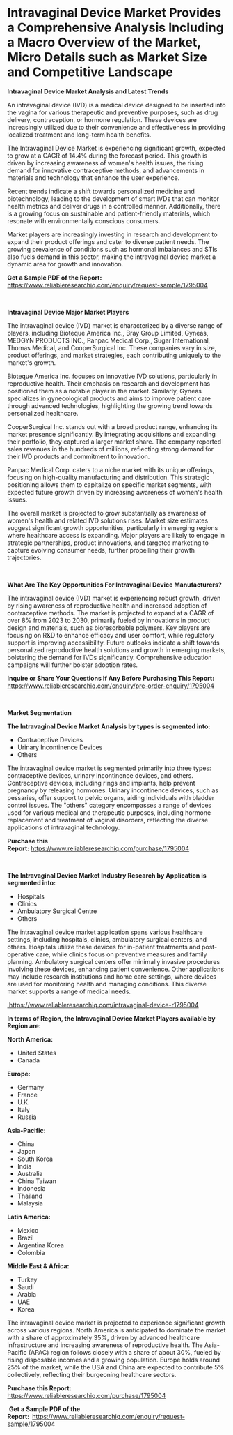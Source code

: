 <p><h1>Intravaginal Device Market Provides a Comprehensive Analysis Including a Macro Overview of the Market, Micro Details such as Market Size and Competitive Landscape</h1></p><p><strong>Intravaginal Device Market Analysis and Latest Trends</strong></p>
<p><p>An intravaginal device (IVD) is a medical device designed to be inserted into the vagina for various therapeutic and preventive purposes, such as drug delivery, contraception, or hormone regulation. These devices are increasingly utilized due to their convenience and effectiveness in providing localized treatment and long-term health benefits.</p><p>The Intravaginal Device Market is experiencing significant growth, expected to grow at a CAGR of 14.4% during the forecast period. This growth is driven by increasing awareness of women's health issues, the rising demand for innovative contraceptive methods, and advancements in materials and technology that enhance the user experience. </p><p>Recent trends indicate a shift towards personalized medicine and biotechnology, leading to the development of smart IVDs that can monitor health metrics and deliver drugs in a controlled manner. Additionally, there is a growing focus on sustainable and patient-friendly materials, which resonate with environmentally conscious consumers. </p><p>Market players are increasingly investing in research and development to expand their product offerings and cater to diverse patient needs. The growing prevalence of conditions such as hormonal imbalances and STIs also fuels demand in this sector, making the intravaginal device market a dynamic area for growth and innovation.</p></p>
<p><strong>Get a Sample PDF of the Report:&nbsp;</strong> <a href="https://www.reliableresearchiq.com/enquiry/request-sample/1795004?utm_campaign=2843&utm_medium=2&utm_source=Github&utm_content=ia&utm_term=13042025&utm_id=intravaginal-device">https://www.reliableresearchiq.com/enquiry/request-sample/1795004</a></p>
<p>&nbsp;</p>
<p><strong>Intravaginal Device Major Market Players</strong></p>
<p><p>The intravaginal device (IVD) market is characterized by a diverse range of players, including Bioteque America Inc., Bray Group Limited, Gyneas, MEDGYN PRODUCTS INC., Panpac Medical Corp., Sugar International, Thomas Medical, and CooperSurgical Inc. These companies vary in size, product offerings, and market strategies, each contributing uniquely to the market's growth.</p><p>Bioteque America Inc. focuses on innovative IVD solutions, particularly in reproductive health. Their emphasis on research and development has positioned them as a notable player in the market. Similarly, Gyneas specializes in gynecological products and aims to improve patient care through advanced technologies, highlighting the growing trend towards personalized healthcare.</p><p>CooperSurgical Inc. stands out with a broad product range, enhancing its market presence significantly. By integrating acquisitions and expanding their portfolio, they captured a larger market share. The company reported sales revenues in the hundreds of millions, reflecting strong demand for their IVD products and commitment to innovation. </p><p>Panpac Medical Corp. caters to a niche market with its unique offerings, focusing on high-quality manufacturing and distribution. This strategic positioning allows them to capitalize on specific market segments, with expected future growth driven by increasing awareness of women's health issues.</p><p>The overall market is projected to grow substantially as awareness of women's health and related IVD solutions rises. Market size estimates suggest significant growth opportunities, particularly in emerging regions where healthcare access is expanding. Major players are likely to engage in strategic partnerships, product innovations, and targeted marketing to capture evolving consumer needs, further propelling their growth trajectories.</p></p>
<p>&nbsp;</p>
<p><strong>What Are The Key Opportunities For Intravaginal Device Manufacturers?</strong></p>
<p><p>The intravaginal device (IVD) market is experiencing robust growth, driven by rising awareness of reproductive health and increased adoption of contraceptive methods. The market is projected to expand at a CAGR of over 8% from 2023 to 2030, primarily fueled by innovations in product design and materials, such as bioresorbable polymers. Key players are focusing on R&D to enhance efficacy and user comfort, while regulatory support is improving accessibility. Future outlooks indicate a shift towards personalized reproductive health solutions and growth in emerging markets, bolstering the demand for IVDs significantly. Comprehensive education campaigns will further bolster adoption rates.</p></p>
<p><strong>Inquire or Share Your Questions If Any Before Purchasing This Report:</strong> <a href="https://www.reliableresearchiq.com/enquiry/pre-order-enquiry/1795004?utm_campaign=2843&utm_medium=2&utm_source=Github&utm_content=ia&utm_term=13042025&utm_id=intravaginal-device">https://www.reliableresearchiq.com/enquiry/pre-order-enquiry/1795004</a></p>
<p>&nbsp;</p>
<p><strong>Market Segmentation</strong></p>
<p><strong>The Intravaginal Device Market Analysis by types is segmented into:</strong></p>
<p><ul><li>Contraceptive Devices</li><li>Urinary Incontinence Devices</li><li>Others</li></ul></p>
<p><p>The intravaginal device market is segmented primarily into three types: contraceptive devices, urinary incontinence devices, and others. Contraceptive devices, including rings and implants, help prevent pregnancy by releasing hormones. Urinary incontinence devices, such as pessaries, offer support to pelvic organs, aiding individuals with bladder control issues. The "others" category encompasses a range of devices used for various medical and therapeutic purposes, including hormone replacement and treatment of vaginal disorders, reflecting the diverse applications of intravaginal technology.</p></p>
<p><strong>Purchase this Report:&nbsp;</strong><a href="https://www.reliableresearchiq.com/purchase/1795004?utm_campaign=2843&utm_medium=2&utm_source=Github&utm_content=ia&utm_term=13042025&utm_id=intravaginal-device">https://www.reliableresearchiq.com/purchase/1795004</a></p>
<p>&nbsp;</p>
<p><strong>The Intravaginal Device Market Industry Research by Application is segmented into:</strong></p>
<p><ul><li>Hospitals</li><li>Clinics</li><li>Ambulatory Surgical Centre</li><li>Others</li></ul></p>
<p><p>The intravaginal device market application spans various healthcare settings, including hospitals, clinics, ambulatory surgical centers, and others. Hospitals utilize these devices for in-patient treatments and post-operative care, while clinics focus on preventive measures and family planning. Ambulatory surgical centers offer minimally invasive procedures involving these devices, enhancing patient convenience. Other applications may include research institutions and home care settings, where devices are used for monitoring health and managing conditions. This diverse market supports a range of medical needs.</p></p>
<p><a href="https://www.reliableresearchiq.com/intravaginal-device-r1795004?utm_campaign=2843&utm_medium=2&utm_source=Github&utm_content=ia&utm_term=13042025&utm_id=intravaginal-device">&nbsp;https://www.reliableresearchiq.com/intravaginal-device-r1795004</a></p>
<p><strong>In terms of Region, the Intravaginal Device Market Players available by Region are:</strong></p>
<p>
    <p> <strong> North America: </strong>
        <ul>
            <li>United States</li>
            <li>Canada</li>
        </ul>
        </p> 
    <p> <strong> Europe: </strong>
        <ul>
            <li>Germany</li>
            <li>France</li>
            <li>U.K.</li>
            <li>Italy</li>
            <li>Russia</li>
        </ul>
        </p> 
    <p> <strong> Asia-Pacific: </strong>
        <ul>
            <li>China</li>
            <li>Japan</li>
            <li>South Korea</li>
            <li>India</li>
            <li>Australia</li>
            <li>China Taiwan</li>
            <li>Indonesia</li>
            <li>Thailand</li>
            <li>Malaysia</li>
        </ul>
        </p> 
    <p> <strong> Latin America: </strong>
        <ul>
            <li>Mexico</li>
            <li>Brazil</li>
            <li>Argentina Korea</li>
            <li>Colombia</li>
        </ul>
        </p> 
    <p> <strong> Middle East & Africa: </strong>
        <ul>
            <li>Turkey</li>
            <li>Saudi</li>
            <li>Arabia</li>
            <li>UAE</li>
            <li>Korea</li>
        </ul>
    </p>
    </p>
<p><p>The intravaginal device market is projected to experience significant growth across various regions. North America is anticipated to dominate the market with a share of approximately 35%, driven by advanced healthcare infrastructure and increasing awareness of reproductive health. The Asia-Pacific (APAC) region follows closely with a share of about 30%, fueled by rising disposable incomes and a growing population. Europe holds around 25% of the market, while the USA and China are expected to contribute 5% collectively, reflecting their burgeoning healthcare sectors.</p></p>
<p><strong>Purchase this Report: </strong><a href="https://www.reliableresearchiq.com/purchase/1795004?utm_campaign=2843&utm_medium=2&utm_source=Github&utm_content=ia&utm_term=13042025&utm_id=intravaginal-device">https://www.reliableresearchiq.com/purchase/1795004</a></p>
<p>&nbsp;<strong>Get a Sample PDF of the Report:&nbsp;&nbsp;</strong><a href="https://www.reliableresearchiq.com/enquiry/request-sample/1795004?utm_campaign=2843&utm_medium=2&utm_source=Github&utm_content=ia&utm_term=13042025&utm_id=intravaginal-device">https://www.reliableresearchiq.com/enquiry/request-sample/1795004</a></p>
<p><strong></strong></p>
<p><p></p><p></p><p></p></p>